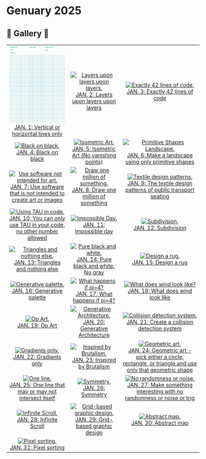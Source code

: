 # Genuary 2025

## 🌄 Gallery 🌄
<table>
  <tr>
    <td align="center">
      <a href="https://github.com/surbhi-bh/genuary2025/blob/main/genuary_01/genuary_01_lines.png">
        <img src="2025/genuary_01_lines.png" alt="Vertical or horizontal lines only." width="200" height="200" />
        <br/>JAN. 1: Vertical or horizontal lines only
      </a>
    </td>
    <td align="center">
      <a href="https://github.com/surbhi-bh/genuary2025/blob/main/genuary_02/genuary_02_layers.png">
        <img src="genuary_02/genuary_02_layers.png" alt="Layers upon layers upon layers." width="200" height="200" />
        <br/>JAN. 2: Layers upon layers upon layers
      </a>
    </td>
    <td align="center">
      <a href="#">
        <img src="genuary_03/genuary_03_42lines.png" alt="Exactly 42 lines of code." width="200" height="200" />
        <br/>JAN. 3: Exactly 42 lines of code
      </a>
    </td>
  </tr>
  <tr>
    <td align="center">
      <a href="#">
        <img src="genuary_04/genuary_04_blackonblack.png" alt="Black on black." width="200" height="200" />
        <br/>JAN. 4: Black on black
      </a>
    </td>
    <td align="center">
      <a href="#">
        <img src="genuary_05/genuary_05_isometric.png" alt="Isometric Art." width="200" height="200" />
        <br/>JAN. 5: Isometric Art (No vanishing points)
      </a>
    </td>
    <td align="center">
      <a href="#">
        <img src="genuary_06/genuary_06_landscape.png" alt="Primitive Shapes Landscape." width="200" height="200" />
        <br/>JAN. 6: Make a landscape using only primitive shapes
      </a>
    </td>
  </tr>
  <tr>
    <td align="center">
      <a href="#">
        <img src="genuary_07/genuary_07_nonartsoftware.png" alt="Use software not intended for art." width="200" height="200" />
        <br/>JAN. 7: Use software that is not intended to create art or images
      </a>
    </td>
    <td align="center">
      <a href="#">
        <img src="genuary_08/genuary_08_million.png" alt="Draw one million of something." width="200" height="200" />
        <br/>JAN. 8: Draw one million of something
      </a>
    </td>
    <td align="center">
      <a href="#">
        <img src="genuary_09/genuary_09_transportpatterns.png" alt="Textile design patterns." width="200" height="200" />
        <br/>JAN. 9: The textile design patterns of public transport seating
      </a>
    </td>
  </tr>
  <tr>
    <td align="center">
      <a href="#">
        <img src="genuary_10/genuary_10_tau.png" alt="Using TAU in code." width="200" height="200" />
        <br/>JAN. 10: You can only use TAU in your code, no other number allowed
      </a>
    </td>
    <td align="center">
      <a href="#">
        <img src="genuary_11/genuary_11_impossible.png" alt="Impossible Day." width="200" height="200" />
        <br/>JAN. 11: Impossible day
      </a>
    </td>
    <td align="center">
      <a href="#">
        <img src="genuary_12/genuary_12_subdivision.png" alt="Subdivision." width="200" height="200" />
        <br/>JAN. 12: Subdivision
      </a>
    </td>
  </tr>
  <tr>
    <td align="center">
      <a href="#">
        <img src="genuary_13/genuary_13_triangles.png" alt="Triangles and nothing else." width="200" height="200" />
        <br/>JAN. 13: Triangles and nothing else
      </a>
    </td>
    <td align="center">
      <a href="#">
        <img src="genuary_14/genuary_14_blackwhite.png" alt="Pure black and white." width="200" height="200" />
        <br/>JAN. 14: Pure black and white. No gray
      </a>
    </td>
    <td align="center">
      <a href="genuary_15/genuary_15_rug.png">
        <img src="genuary_15/genuary_15_rug.png" alt="Design a rug." width="200" height="200" />
        <br/>JAN. 15: Design a rug
      </a>
    </td>
  </tr>
  <tr>
    <td align="center">
      <a href="#">
        <img src="genuary16/genuary16_palette.png" alt="Generative palette." width="200" height="200" />
        <br/>JAN. 16: Generative palette
      </a>
    </td>
    <td align="center">
      <a href="#">
        <img src="genuary17/genuary17_pi4.png" alt="What happens if pi=4?" width="200" height="200" />
        <br/>JAN. 17: What happens if pi=4?
      </a>
    </td>
    <td align="center">
      <a href="#">
        <img src="genuary18/genuary18_wind.png" alt="What does wind look like?" width="200" height="200" />
        <br/>JAN. 18: What does wind look like
      </a>
    </td>
  </tr>
  <tr>
    <td align="center">
      <a href="#">
        <img src="genuary19/genuary19_opart.png" alt="Op Art." width="200" height="200" />
        <br/>JAN. 19: Op Art
      </a>
    </td>
    <td align="center">
      <a href="#">
        <img src="genuary20/genuary20_architecture.png" alt="Generative Architecture." width="200" height="200" />
        <br/>JAN. 20: Generative Architecture
      </a>
    </td>
    <td align="center">
      <a href="#">
        <img src="genuary21/genuary21_collision.png" alt="Collision detection system." width="200" height="200" />
        <br/>JAN. 21: Create a collision detection system
      </a>
    </td>
  </tr>
  <tr>
    <td align="center">
      <a href="#">
        <img src="genuary22/genuary22_gradients.png" alt="Gradients only." width="200" height="200" />
        <br/>JAN. 22: Gradients only
      </a>
    </td>
    <td align="center">
      <a href="#">
        <img src="genuary23/genuary23_brutalism.png" alt="Inspired by Brutalism." width="200" height="200" />
        <br/>JAN. 23: Inspired by Brutalism
      </a>
    </td>
    <td align="center">
      <a href="#">
        <img src="genuary24/genuary24_geometric.png" alt="Geometric art." width="200" height="200" />
        <br/>JAN. 24: Geometric art - pick either a circle, rectangle, or triangle and use only that geometric shape
      </a>
    </td>
  </tr>
  <tr>
    <td align="center">
      <a href="#">
        <img src="genuary25/genuary25_oneline.png" alt="One line." width="200" height="200" />
        <br/>JAN. 25: One line that may or may not intersect itself
      </a>
    </td>
    <td align="center">
      <a href="#">
        <img src="genuary26/genuary26_symmetry.png" alt="Symmetry." width="200" height="200" />
        <br/>JAN. 26: Symmetry
      </a>
    </td>
    <td align="center">
      <a href="#">
        <img src="genuary27/genuary27_norandomness.png" alt="No randomness or noise." width="200" height="200" />
        <br/>JAN. 27: Make something interesting with no randomness or noise or trig
      </a>
    </td>
  </tr>
  <tr>
    <td align="center">
      <a href="#">
        <img src="genuary28/genuary28_infinite.png" alt="Infinite Scroll." width="200" height="200" />
        <br/>JAN. 28: Infinite Scroll
      </a>
    </td>
    <td align="center">
      <a href="#">
        <img src="genuary29/genuary29_grid.png" alt="Grid-based graphic design." width="200" height="200" />
        <br/>JAN. 29: Grid-based graphic design
      </a>
    </td>
    <td align="center">
      <a href="#">
        <img src="genuary30/genuary30_abstractmap.png" alt="Abstract map." width="200" height="200" />
        <br/>JAN. 30: Abstract map
      </a>
    </td>
  </tr>
  <tr>
    <td align="center">
      <a href="#">
        <img src="genuary31/genuary31_pixel.png" alt="Pixel sorting." width="200" height="200" />
        <br/>JAN. 31: Pixel sorting
      </a>
    </td>
  </tr>
</table>
